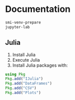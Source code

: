 # Documentation

```sh
smi-venv-prepare
jupyter-lab
```

## Julia

1. Install Julia
2. Execute Julia
3. Install Julia packages with:

```julia
using Pkg
Pkg.add("IJulia")
Pkg.add("DataFrames")
Pkg.add("CSV")
Pkg.add("Plots")
```
